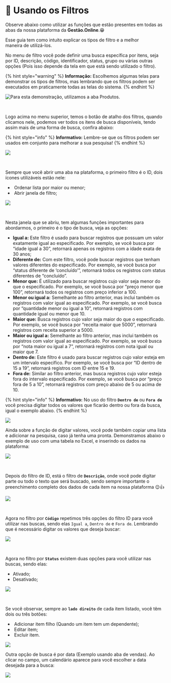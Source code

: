 # 📩 Usando os Filtros

Observe abaixo como utilizar as funções que estão presentes em todas as abas da nossa plataforma da **Gestão.Online**.😁

Esse guia tem como intuito explicar os tipos de filtro e a melhor maneira de utilizá-los.

No menu de filtro você pode definir uma busca específica por itens, seja por ID, descrição, código, identificador, status, grupo ou várias outras opções (Pois isso depende da tela em que está sendo utilizado o filtro). 

{% hint style="warning" %}
**Informação:** Escolhemos algumas telas para demonstrar os tipos de filtros, mas lembrando que os filtros podem ser executados em praticamente todas as telas do sistema.
{% endhint %}

![Para esta demonstração, utilizamos a aba Produtos.](/erp-v2/assets/filtros/cabecalho_filtro.png)

<br>

Logo acima no menu superior, temos o botão de atalho dos filtros, quando clicamos nele, podemos ver todos os itens de busca disponíveis, tendo assim mais de uma forma de busca, confira abaixo:

{% hint style="info" %}
**Informativo:** Lembre-se que os filtros podem ser usados em conjunto para melhorar a sua pesquisa!
{% endhint %}

![](/erp-v2/assets/filtros/aba_vendas_menu_filtro.gif)

<br>

Sempre que você abrir uma aba na plataforma, o primeiro filtro é o ID, dois ícones utilizáveis estão nele:

- <img src="/erp-v2/assets/icon_ordem.png" alt="" data-size="line"> Ordenar lista por maior ou menor;
- <img src="/erp-v2/assets/icon_filtroo.png" alt="" data-size="line"> Abrir janela de filtro;

![](/erp-v2/assets/funcionalidades/produtos/aba_produtos_filtro_id.png)

<br>

Nesta janela que se abriu, tem algumas funções importantes para abordarmos, o primeiro é o tipo de busca, veja as opções:

- **Igual a:** Este filtro é usado para buscar registros que possuam um valor exatamente igual ao especificado. Por exemplo, se você busca por “idade igual a 30”, retornará apenas os registros com a idade exata de 30 anos;
- **Diferente de:** Com este filtro, você pode buscar registros que tenham valores diferentes do especificado. Por exemplo, se você busca por “status diferente de ‘concluído’”, retornará todos os registros com status diferentes de “concluído”.
- **Menor que:** É utilizado para buscar registros cujo valor seja menor do que o especificado. Por exemplo, se você busca por “preço menor que 100”, retornará todos os registros com preço inferior a 100.
- **Menor ou igual a:** Semelhante ao filtro anterior, mas inclui também os registros com valor igual ao especificado. Por exemplo, se você busca por “quantidade menor ou igual a 10”, retornará registros com quantidade igual ou menor que 10.
- **Maior que:** Busca registros cujo valor seja maior do que o especificado. Por exemplo, se você busca por “receita maior que 5000”, retornará registros com receita superior a 5000.
- **Maior ou igual a:** Semelhante ao filtro anterior, mas inclui também os registros com valor igual ao especificado. Por exemplo, se você busca por “nota maior ou igual a 7”, retornará registros com nota igual ou maior que 7.
- **Dentro de:** Este filtro é usado para buscar registros cujo valor esteja em um intervalo específico. Por exemplo, se você busca por “ID dentro de 15 a 19”, retornará registros com ID entre 15 e 19.
- **Fora de:** Similar ao filtro anterior, mas busca registros cujo valor esteja fora do intervalo especificado. Por exemplo, se você busca por “preço fora de 5 a 10”, retornará registros com preço abaixo de 5 ou acima de 10.

{% hint style="info" %}
**Informativo:** No uso do filtro **`Dentro de`** ou **`Fora de`** você precisa digitar todos os valores que ficarão dentro ou fora da busca, igual o exemplo abaixo.
{% endhint %}

![](/erp-v2/assets/funcionalidades/produtos/aba_produtos_filtro_dentrode.gif)


Ainda sobre a função de digitar valores, você pode também copiar uma lista e adicionar na pesquisa, caso já tenha uma pronta. Demonstramos abaixo o exemplo de uso com uma tabela no Excel, e inserindo os dados na plataforma:

![](/erp-v2/assets/filtros/aba_produtos_filtro_dentrode_colar.gif)

<br>

Depois do filtro de ID, está o filtro de **`Descrição`**, onde você pode digitar parte ou todo o texto que será buscado, sendo sempre importante o preenchimento completo dos dados de cada item na nossa plataforma 😉👍

![](/erp-v2/assets/funcionalidades/produtos/aba_produtos_filtro_descricao.png)

<br>

Agora no filtro por **`Código`** repetimos três opções do filtro ID para você utilizar nas buscas, sendo elas `Igual a`, `Dentro de` e `Fora de`. Lembrando que é necessário digitar os valores que deseja buscar:

![](/erp-v2/assets/funcionalidades/produtos/aba_produtos_filtro_codigo.png)

<br>

Agora no filtro por **`Status`** existem duas opções para você utilizar nas buscas, sendo elas:

- Ativado;
- Desativado;

![](/erp-v2/assets/funcionalidades/produtos/aba_produtos_filtro_status.png)

<br>

Se você observar, sempre ao **`lado direito`** de cada item listado, você têm dois ou três botões:

- <img src="/erp-v2/assets/icon_add.png" alt="" data-size="line"> Adicionar item filho (Quando um item tem um dependente);
- <img src="/erp-v2/assets/funcionalidades/icon_editar_item.png" alt="" data-size="line"> Editar item;
- <img src="/erp-v2/assets/funcionalidades/icon_excluir_item.png" alt="" data-size="line"> Excluir item.

![](/erp-v2/assets/funcionalidades/estoque/aba_estoque_editar_excluir.png)

Outra opção de busca é por data (Exemplo usando aba de vendas). Ao clicar no campo, um calendário aparece para você escolher a data desejada para a busca:

![](/erp-v2/assets/filtros/aba_vendas_filtro_data.gif)